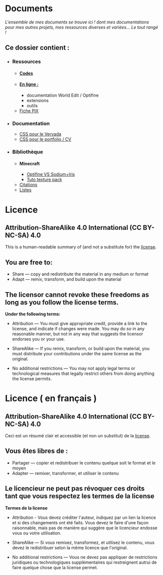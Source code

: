 # Documents

*L'ensemble de mes documents se trouve ici ! dont mes documentations pour mes autres projets, mes ressources diverses et variées... Le tout rangé !*

## Ce dossier contient :

- ### Ressources
    - #### [Codes](./ressources/codes/README.md)
    - #### [En ligne :](./ressources/liens.md)
        - documentation World Edit / Optifine
        - extensions
        - outils
    - [Fiche PIX](ressources/pix.md)

- ### Documentation
    - [CSS pour le Vervada](documentation/vervada.md)
    - [CSS pour le portfolio / CV](documentation/portfolio.md)

- ### Bibliothèque
    - #### Minecraft 
        - [Optifine VS Sodium+Iris](bibliothèque/mc/Optifine_VS_Sodium.md)
        - [Tuto texture pack](bibliothèque/mc/Texture_pack_Java.md)
    - [Citations](bibliothèque/Citations.md "Ouvre le fichier citations")
    - [Listes](bibliothèque/listes.md "Ouvre ma liste de chose à faire")

# Licence

## Attribution-ShareAlike 4.0 International (CC BY-NC-SA) 4.0
This is a human-readable summary of (and not a substitute for) the [license](./https://creativecommons.org/licenses/by-sa/4.0/).

## You are free to:
- Share — copy and redistribute the material in any medium or format
- Adapt — remix, transform, and build upon the material

## The licensor cannot revoke these freedoms as long as you follow the license terms.
**Under the following terms:**
- Attribution — You must give appropriate credit, provide a link to the license, and indicate if changes were made. You may do so in any reasonable manner, but not in any way that suggests the licensor endorses you or your use.

- ShareAlike — If you remix, transform, or build upon the material, you must distribute your contributions under the same license as the original.

- No additional restrictions — You may not apply legal terms or technological measures that legally restrict others from doing anything the license permits.

# Licence ( en français )
 
## Attribution-ShareAlike 4.0 International (CC BY-NC-SA) 4.0
Ceci est un résumé clair et accessible (et non un substitut) de la [license](./https://creativecommons.org/licenses/by-sa/4.0/).
 
## Vous êtes libres de :
- Partager — copier et redistribuer le contenu quelque soit le format et le moyen
- Adapter — remixer, transformer, et utiliser le contenu
 
## Le licencieur ne peut pas révoquer ces droits tant que vous respectez les termes de la license
**Termes de la license**
- Attribution - Vous devez créditer l'auteur, indiquez par un lien la licence et si des changements ont été faits. Vous devez le faire d'une façon raisonnable, mais pas de manière qui suggère que le licencieur endosse vous ou votre utilisation.
- ShareAlike — Si vous remixez, transformez, et utilisez le contenu, vous devez le redistribuer selon la même licence que l'original.
 
- No additional restrictions — Vous ne devez pas appliquer de restrictions juridiques ou technologiques supplémentaires qui restreignent autrui de faire quelque chose que la license permet.


